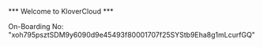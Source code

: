 *** Welcome to KloverCloud ***

On-Boarding No: &#34;xoh795psztSDM9y6090d9e45493f80001707f25SYStb9Eha8g1mLcurfGQ&#34;
